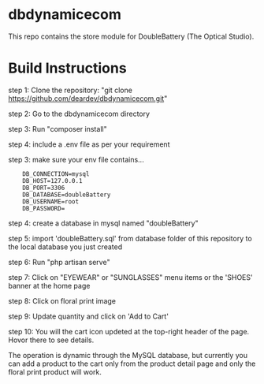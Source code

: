 # dbdynamicecom

This repo contains the store module for DoubleBattery (The Optical Studio).
# Build Instructions
step 1: Clone the repository: "git clone https://github.com/deardev/dbdynamicecom.git"

step 2: Go to the dbdynamicecom directory

step 3: Run "composer install"

step 4: include a .env file as per your requirement

step 3: make sure your env file contains...

        DB_CONNECTION=mysql
        DB_HOST=127.0.0.1
        DB_PORT=3306
        DB_DATABASE=doubleBattery
        DB_USERNAME=root
        DB_PASSWORD=

step 4: create a database in mysql named "doubleBattery"

step 5: import 'doubleBattery.sql' from database folder of this repository to the local database you just created

step 6: Run "php artisan serve"

step 7: Click on "EYEWEAR" or "SUNGLASSES" menu items or the 'SHOES' banner at the home page

step 8: Click on floral print image

step 9: Update quantity and click on 'Add to Cart'

step 10: You will the cart icon updeted at the top-right header of the page. Hovor there to see details.

The operation is dynamic through the MySQL database, but currently you can add a product to the cart only from the product detail page and only the floral print product will work.

